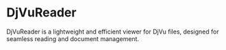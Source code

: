 # DjVuReader
DjVuReader is a lightweight and efficient viewer for DjVu files, designed for seamless reading and document management.
